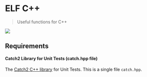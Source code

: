 # ELF C++
> Useful functions for C++

![](https://images.vexels.com/media/users/3/149898/isolated/preview/c69cc479799efa468a192dbe8b63d225-duende-con-dibujos-animados-de-tr-bol-by-vexels.png)
## Requirements
#### Catch2 Library for Unit Tests (catch.hpp file)
The [Catch2 C++ library](https://github.com/catchorg/Catch2) for Unit Tests. This is a single file `catch.hpp`.